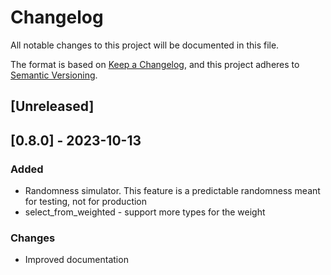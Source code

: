 # Changelog

All notable changes to this project will be documented in this file.

The format is based on [Keep a Changelog](https://keepachangelog.com/en/1.0.0/),
and this project adheres to
[Semantic Versioning](https://semver.org/spec/v2.0.0.html).

## [Unreleased]

## [0.8.0] - 2023-10-13

### Added

- Randomness simulator. This feature is a predictable randomness meant for testing, not for production
- select_from_weighted - support more types for the weight

### Changes

- Improved documentation
